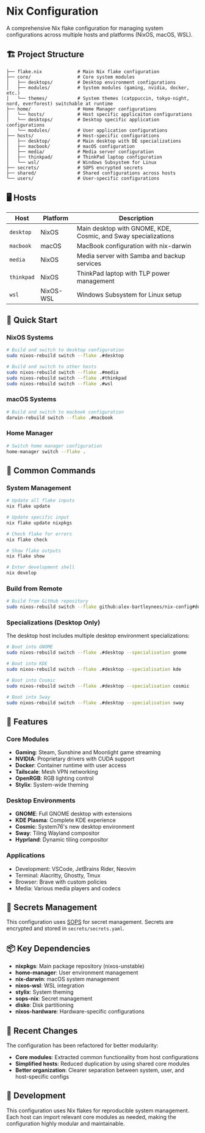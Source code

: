 # Nix Configuration

A comprehensive Nix flake configuration for managing system configurations across multiple hosts and platforms (NixOS, macOS, WSL).

## 🏗️ Project Structure

```
├── flake.nix             # Main Nix flake configuration
├── core/                 # Core system modules
│   ├── desktops/         # Desktop environment configurations
│   ├── modules/          # System modules (gaming, nvidia, docker, etc.)
│   └── themes/           # System themes (catppuccin, tokyo-night, nord, everforest) switchable at runtime
├── home/                 # Home Manager configurations    
│   └── hosts/            # Host specific applicaiton configurations
│   └── desktops/         # Desktop specific application configurations
│   └── modules/          # User application configurations
├── hosts/                # Host-specific configurations
│   ├── desktop/          # Main desktop with DE specializations
│   ├── macbook/          # macOS configuration
│   ├── media/            # Media server configuration
│   ├── thinkpad/         # ThinkPad laptop configuration
│   └── wsl/              # Windows Subsystem for Linux
├── secrets/              # SOPS encrypted secrets
├── shared/               # Shared configurations across hosts
└── users/                # User-specific configurations
```

## 🖥️ Hosts

| Host       | Platform  | Description                                                    |
| ---------- | --------- | -------------------------------------------------------------- |
| `desktop`  | NixOS     | Main desktop with GNOME, KDE, Cosmic, and Sway specializations |
| `macbook`  | macOS     | MacBook configuration with nix-darwin                          |
| `media`    | NixOS     | Media server with Samba and backup services                    |
| `thinkpad` | NixOS     | ThinkPad laptop with TLP power management                      |
| `wsl`      | NixOS-WSL | Windows Subsystem for Linux setup                              |

## 🚀 Quick Start

### NixOS Systems

```bash
# Build and switch to desktop configuration
sudo nixos-rebuild switch --flake .#desktop

# Build and switch to other hosts
sudo nixos-rebuild switch --flake .#media
sudo nixos-rebuild switch --flake .#thinkpad
sudo nixos-rebuild switch --flake .#wsl
```

### macOS Systems

```bash
# Build and switch to macbook configuration
darwin-rebuild switch --flake .#macbook
```

### Home Manager

```bash
# Switch home manager configuration
home-manager switch --flake .
```

## 🔧 Common Commands

### System Management

```bash
# Update all flake inputs
nix flake update

# Update specific input
nix flake update nixpkgs

# Check flake for errors
nix flake check

# Show flake outputs
nix flake show

# Enter development shell
nix develop
```

### Build from Remote

```bash
# Build from GitHub repository
sudo nixos-rebuild switch --flake github:alex-bartleynees/nix-config#desktop
```

### Specializations (Desktop Only)

The desktop host includes multiple desktop environment specializations:

```bash
# Boot into GNOME
sudo nixos-rebuild switch --flake .#desktop --specialisation gnome

# Boot into KDE
sudo nixos-rebuild switch --flake .#desktop --specialisation kde

# Boot into Cosmic
sudo nixos-rebuild switch --flake .#desktop --specialisation cosmic

# Boot into Sway
sudo nixos-rebuild switch --flake .#desktop --specialisation sway
```

## 🎨 Features

### Core Modules

- **Gaming**: Steam, Sunshine and Moonlight game streaming
- **NVIDIA**: Proprietary drivers with CUDA support
- **Docker**: Container runtime with user access
- **Tailscale**: Mesh VPN networking
- **OpenRGB**: RGB lighting control
- **Stylix**: System-wide theming

### Desktop Environments

- **GNOME**: Full GNOME desktop with extensions
- **KDE Plasma**: Complete KDE experience
- **Cosmic**: System76's new desktop environment
- **Sway**: Tiling Wayland compositor
- **Hyprland**: Dynamic tiling compositor

### Applications

- Development: VSCode, JetBrains Rider, Neovim
- Terminal: Alacritty, Ghostty, Tmux
- Browser: Brave with custom policies
- Media: Various media players and codecs

## 🔐 Secrets Management

This configuration uses [SOPS](https://github.com/Mic92/sops-nix) for secret management. Secrets are encrypted and stored in `secrets/secrets.yaml`.

## 📦 Key Dependencies

- **nixpkgs**: Main package repository (nixos-unstable)
- **home-manager**: User environment management
- **nix-darwin**: macOS system management
- **nixos-wsl**: WSL integration
- **stylix**: System theming
- **sops-nix**: Secret management
- **disko**: Disk partitioning
- **nixos-hardware**: Hardware-specific configurations

## 🔄 Recent Changes

The configuration has been refactored for better modularity:

- **Core modules**: Extracted common functionality from host configurations
- **Simplified hosts**: Reduced duplication by using shared core modules
- **Better organization**: Clearer separation between system, user, and host-specific configs

## 📝 Development

This configuration uses Nix flakes for reproducible system management. Each host can import relevant core modules as needed, making the configuration highly modular and maintainable.
